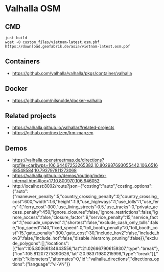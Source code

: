 # Valhalla OSM

## CMD

```shell
just build
wget -O custom_files/vietnam-latest.osm.pbf https://download.geofabrik.de/asia/vietnam-latest.osm.pbf
```

## Containers

- https://github.com/valhalla/valhalla/pkgs/container/valhalla

## Docker

- https://github.com/nilsnolde/docker-valhalla

## Related projects

- https://valhalla.github.io/valhalla/#related-projects
- https://github.com/nextzen/lrm-mapzen

## Demos

- https://valhalla.openstreetmap.de/directions?profile=car&wps=106.64407253265382,10.802987693055442,106.651668548584,10.793797811273068
- https://valhalla.github.io/demos/routing/index-internal.html#loc=17,10.800970,106.646052
- http://localhost:8002/route?json={"costing":"auto","costing_options":{"auto":{"maneuver_penalty":5,"country_crossing_penalty":0,"country_crossing_cost":600,"width":1.6,"height":1.9,"use_highways":1,"use_tolls":1,"use_ferry":1,"ferry_cost":300,"use_living_streets":0.5,"use_tracks":0,"private_access_penalty":450,"ignore_closures":false,"ignore_restrictions":false,"ignore_access":false,"closure_factor":9,"service_penalty":15,"service_factor":1,"exclude_unpaved":1,"shortest":false,"exclude_cash_only_tolls":false,"top_speed":140,"fixed_speed":0,"toll_booth_penalty":0,"toll_booth_cost":15,"gate_penalty":300,"gate_cost":30,"include_hov2":false,"include_hov3":false,"include_hot":false,"disable_hierarchy_pruning":false}},"exclude_polygons":[],"locations":[{"lon":105.80366134643556,"lat":21.026667906159307,"type":"break"},{"lon":105.81207275390626,"lat":20.98371980215998,"type":"break"}],"units":"kilometers","alternates":0,"id":"valhalla_directions","directions_options":{"language":"vi-VN"}}